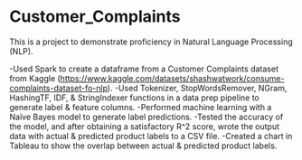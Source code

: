 # Customer_Complaints
This is a project to demonstrate proficiency in Natural Language Processing (NLP).

-Used Spark to create a dataframe from a Customer Complaints dataset from Kaggle (https://www.kaggle.com/datasets/shashwatwork/consume-complaints-dataset-fo-nlp). 
-Used Tokenizer, StopWordsRemover, NGram, HashingTF, IDF, & StringIndexer functions in a data prep pipeline to generate label & feature columns. 
-Performed machine learning with a Naïve Bayes model to generate label predictions. 
-Tested the accuracy of the model, and after obtaining a satisfactory R^2 score, wrote the output data with actual & predicted product labels to a CSV file. 
-Created a chart in Tableau to show the overlap between actual & predicted product labels.
